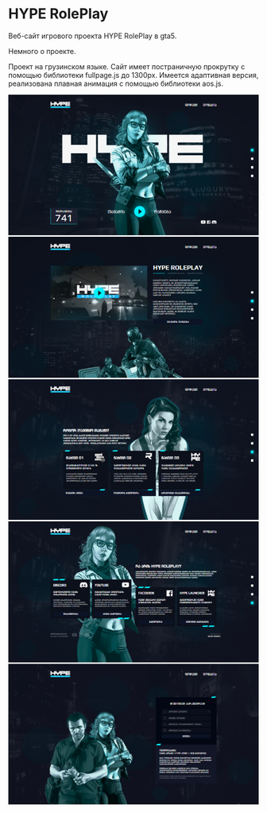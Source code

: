 # HYPE RolePlay

Веб-сайт игрового проекта HYPE RolePlay в gta5.

Немного о проекте.

Проект на грузинском языке.
Сайт имеет постраничную прокрутку с помощью библиотеки fullpage.js до 1300px.
Имеется адаптивная версия, реализована плавная анимация с помощью библиотеки aos.js.

<p align="center">
 <img  src="https://github.com/AlexDyatlov/myScreenshots/raw/master/screens/RolePlay1.png">
 <img  src="https://github.com/AlexDyatlov/myScreenshots/raw/master/screens/RolePlay2.png">
 <img  src="https://github.com/AlexDyatlov/myScreenshots/raw/master/screens/RolePlay3.png">
 <img  src="https://github.com/AlexDyatlov/myScreenshots/raw/master/screens/RolePlay4.png">
 <img  src="https://github.com/AlexDyatlov/myScreenshots/raw/master/screens/RolePlay-page2.png">
</p>